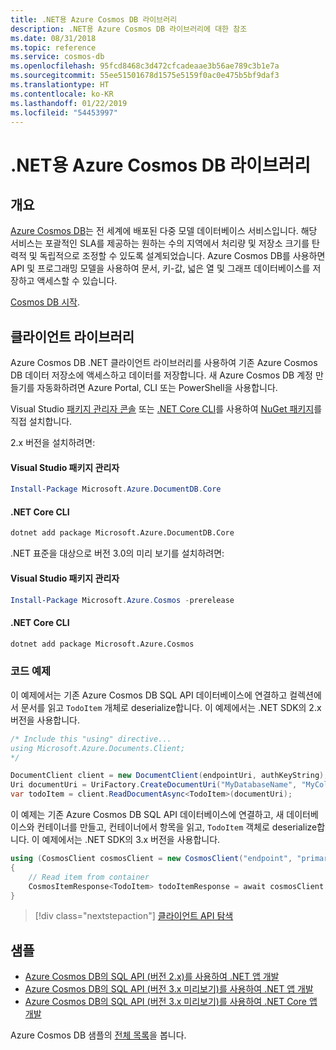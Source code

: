 ```yaml
---
title: .NET용 Azure Cosmos DB 라이브러리
description: .NET용 Azure Cosmos DB 라이브러리에 대한 참조
ms.date: 08/31/2018
ms.topic: reference
ms.service: cosmos-db
ms.openlocfilehash: 95fcd8468c3d472cfcadeaae3b56ae789c3b1e7a
ms.sourcegitcommit: 55ee51501678d1575e5159f0ac0e475b5bf9daf3
ms.translationtype: HT
ms.contentlocale: ko-KR
ms.lasthandoff: 01/22/2019
ms.locfileid: "54453997"
---
```

# <a name="azure-cosmos-db-libraries-for-net"></a>.NET용 Azure Cosmos DB 라이브러리

## <a name="overview"></a>개요

[Azure Cosmos DB](https://docs.microsoft.com/azure/cosmos-db/introduction)는 전 세계에 배포된 다중 모델 데이터베이스 서비스입니다. 해당 서비스는 포괄적인 SLA를 제공하는 원하는 수의 지역에서 처리량 및 저장소 크기를 탄력적 및 독립적으로 조정할 수 있도록 설계되었습니다. Azure Cosmos DB를 사용하면 API 및 프로그래밍 모델을 사용하여 문서, 키-값, 넓은 열 및 그래프 데이터베이스를 저장하고 액세스할 수 있습니다. 

[Cosmos DB 시작](https://docs.microsoft.com/azure/cosmos-db/create-sql-api-dotnet).

## <a name="client-library"></a>클라이언트 라이브러리

Azure Cosmos DB .NET 클라이언트 라이브러리를 사용하여 기존 Azure Cosmos DB 데이터 저장소에 액세스하고 데이터를 저장합니다. 새 Azure Cosmos DB 계정 만들기를 자동화하려면 Azure Portal, CLI 또는 PowerShell을 사용합니다.

Visual Studio [패키지 관리자 콘솔][PackageManager] 또는 [.NET Core CLI][DotNetCLI]를 사용하여 [NuGet 패키지](https://www.nuget.org/packages/Microsoft.Azure.DocumentDB.Core)를 직접 설치합니다.

2.x 버전을 설치하려면:

#### <a name="visual-studio-package-manager"></a>Visual Studio 패키지 관리자

```powershell
Install-Package Microsoft.Azure.DocumentDB.Core
```

#### <a name="net-core-cli"></a>.NET Core CLI

```bash
dotnet add package Microsoft.Azure.DocumentDB.Core
```

.NET 표준을 대상으로 버전 3.0의 미리 보기를 설치하려면: 

#### <a name="visual-studio-package-manager"></a>Visual Studio 패키지 관리자

```powershell
Install-Package Microsoft.Azure.Cosmos -prerelease
```

#### <a name="net-core-cli"></a>.NET Core CLI

```bash
dotnet add package Microsoft.Azure.Cosmos
```


### <a name="code-example"></a>코드 예제

이 예제에서는 기존 Azure Cosmos DB SQL API 데이터베이스에 연결하고 컬렉션에서 문서를 읽고 `TodoItem` 개체로 deserialize합니다. 이 예제에서는 .NET SDK의 2.x 버전을 사용합니다.   

```csharp
/* Include this "using" directive...
using Microsoft.Azure.Documents.Client;
*/

DocumentClient client = new DocumentClient(endpointUri, authKeyString);
Uri documentUri = UriFactory.CreateDocumentUri("MyDatabaseName", "MyCollectionName", "DocumentId");
var todoItem = client.ReadDocumentAsync<TodoItem>(documentUri);
```

이 예제는 기존 Azure Cosmos DB SQL API 데이터베이스에 연결하고, 새 데이터베이스와 컨테이너를 만들고, 컨테이너에서 항목을 읽고, `TodoItem` 객체로 deserialize합니다. 이 예제에서는 .NET SDK의 3.x 버전을 사용합니다.   

```csharp
using (CosmosClient cosmosClient = new CosmosClient("endpoint", "primaryKey"))
{
    // Read item from container
    CosmosItemResponse<TodoItem> todoItemResponse = await cosmosClient.Databases["DatabaseId"].Containers["ContainerId"].Items.ReadItemAsync<TodoItem>("partitionKeyValue", "ItemId");
}
```

> [!div class="nextstepaction"]
> [클라이언트 API 탐색](/dotnet/api/overview/azure/cosmosdb/client)

## <a name="samples"></a>샘플

* [Azure Cosmos DB의 SQL API (버전 2.x)를 사용하여 .NET 앱 개발](https://github.com/Azure-Samples/documentdb-dotnet-todo-app/)
* [Azure Cosmos DB의 SQL API (버전 3.x 미리보기)를 사용하여 .NET 앱 개발](https://github.com/Azure-Samples/cosmos-dotnet-todo-app/)
* [Azure Cosmos DB의 SQL API (버전 3.x 미리보기)를 사용하여 .NET Core 앱 개발](https://github.com/Azure-Samples/cosmos-dotnet-core-getting-started)

Azure Cosmos DB 샘플의 [전체 목록](https://azure.microsoft.com/resources/samples/?platform=dotnet&term=cosmosdb)을 봅니다.

[PackageManager]: https://docs.microsoft.com/nuget/tools/package-manager-console
[DotNetCLI]: https://docs.microsoft.com/dotnet/core/tools/dotnet-add-package
